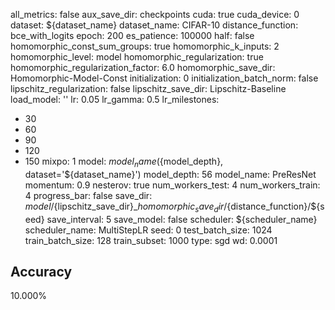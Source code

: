all_metrics: false
aux_save_dir: checkpoints
cuda: true
cuda_device: 0
dataset: ${dataset_name}
dataset_name: CIFAR-10
distance_function: bce_with_logits
epoch: 200
es_patience: 100000
half: false
homomorphic_const_sum_groups: true
homomorphic_k_inputs: 2
homomorphic_level: model
homomorphic_regularization: true
homomorphic_regularization_factor: 6.0
homomorphic_save_dir: Homomorphic-Model-Const
initialization: 0
initialization_batch_norm: false
lipschitz_regularization: false
lipschitz_save_dir: Lipschitz-Baseline
load_model: ''
lr: 0.05
lr_gamma: 0.5
lr_milestones:
- 30
- 60
- 90
- 120
- 150
mixpo: 1
model: ${model_name}(${model_depth}, dataset='${dataset_name}')
model_depth: 56
model_name: PreResNet
momentum: 0.9
nesterov: true
num_workers_test: 4
num_workers_train: 4
progress_bar: false
save_dir: ${model}/${lipschitz_save_dir}_${homomorphic_save_dir}/${distance_function}/${seed}
save_interval: 5
save_model: false
scheduler: ${scheduler_name}
scheduler_name: MultiStepLR
seed: 0
test_batch_size: 1024
train_batch_size: 128
train_subset: 1000
type: sgd
wd: 0.0001

## Accuracy
 10.000%